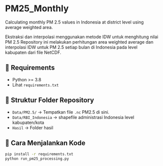 # PM25_Monthly
Calculating monthly PM 2.5 values in Indonesia at district level using average weighted area.

Ekstraksi dan interpolasi menggunakan metode IDW untuk menghitung nilai PM 2.5 
Repository ini melakukan perhitungan area weighted average dan interpolasi IDW untuk PM 2.5 setiap bulan di Indonesia pada level kabupaten dari file NetCDF.

## 🔧 Requirements
- Python >= 3.8
- Lihat `requirements.txt`

## 📁 Struktur Folder Repository
- `Data/PM2.5/` → Tempatkan file `.nc` PM2.5 di sini.
- `Data/RBI_Indonesia` → shapefile administrasi Indonesia level kabupaten/kota
- `Hasil` → Folder hasil

## 🚀 Cara Menjalankan Kode

```bash
pip install -r requirements.txt
python run_pm25_processing.py
